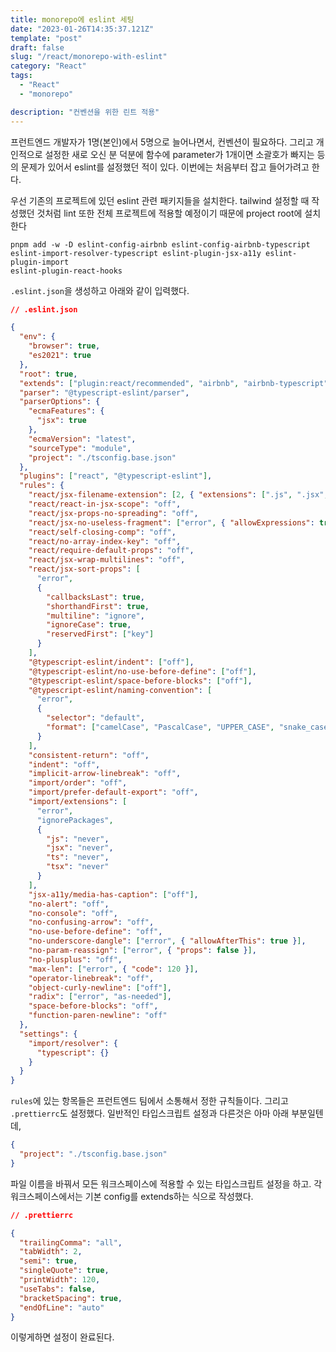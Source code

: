 ```yaml
---
title: monorepo에 eslint 세팅
date: "2023-01-26T14:35:37.121Z"
template: "post"
draft: false
slug: "/react/monorepo-with-eslint"
category: "React"
tags:
  - "React"
  - "monorepo"

description: "컨벤션을 위한 린트 적용"
---
```


프런트엔드 개발자가 1명(본인)에서 5명으로 늘어나면서, 컨벤션이 필요하다. 그리고 개인적으로 설정한 새로 오신 분 덕분에 함수에 parameter가 1개이면 소괄호가 빠지는 등의 문제가 있어서 eslint를 설정했던 적이 있다. 이번에는 처음부터 잡고 들어가려고 한다. 

우선 기존의 프로젝트에 있던 eslint 관련 패키지들을 설치한다. tailwind 설정할 때 작성했던 것처럼 lint 또한 전체 프로젝트에 적용할 예정이기 때문에 project root에 설치한다

```npm
pnpm add -w -D eslint-config-airbnb eslint-config-airbnb-typescript eslint-import-resolver-typescript eslint-plugin-jsx-a11y eslint-plugin-import  
eslint-plugin-react-hooks
```

`.eslint.json`을 생성하고 아래와 같이 입력했다. 

```json
// .eslint.json

{
  "env": {
    "browser": true,
    "es2021": true
  },
  "root": true,
  "extends": ["plugin:react/recommended", "airbnb", "airbnb-typescript"],
  "parser": "@typescript-eslint/parser",
  "parserOptions": {
    "ecmaFeatures": {
      "jsx": true
    },
    "ecmaVersion": "latest",
    "sourceType": "module",
    "project": "./tsconfig.base.json"
  },
  "plugins": ["react", "@typescript-eslint"],
  "rules": {
    "react/jsx-filename-extension": [2, { "extensions": [".js", ".jsx", ".ts", ".tsx"] }],
    "react/react-in-jsx-scope": "off",
    "react/jsx-props-no-spreading": "off",
    "react/jsx-no-useless-fragment": ["error", { "allowExpressions": true }],
    "react/self-closing-comp": "off",
    "react/no-array-index-key": "off",
    "react/require-default-props": "off",
    "react/jsx-wrap-multilines": "off",
    "react/jsx-sort-props": [
      "error",
      {
        "callbacksLast": true,
        "shorthandFirst": true,
        "multiline": "ignore",
        "ignoreCase": true,
        "reservedFirst": ["key"]
      }
    ],
    "@typescript-eslint/indent": ["off"],
    "@typescript-eslint/no-use-before-define": ["off"],
    "@typescript-eslint/space-before-blocks": ["off"],
    "@typescript-eslint/naming-convention": [
      "error",
      {
        "selector": "default",
        "format": ["camelCase", "PascalCase", "UPPER_CASE", "snake_case"]
      }
    ],
    "consistent-return": "off",
    "indent": "off",
    "implicit-arrow-linebreak": "off",
    "import/order": "off",
    "import/prefer-default-export": "off",
    "import/extensions": [
      "error",
      "ignorePackages",
      {
        "js": "never",
        "jsx": "never",
        "ts": "never",
        "tsx": "never"
      }
    ],
    "jsx-a11y/media-has-caption": ["off"],
    "no-alert": "off",
    "no-console": "off",
    "no-confusing-arrow": "off",
    "no-use-before-define": "off",
    "no-underscore-dangle": ["error", { "allowAfterThis": true }],
    "no-param-reassign": ["error", { "props": false }],
    "no-plusplus": "off",
    "max-len": ["error", { "code": 120 }],
    "operator-linebreak": "off",
    "object-curly-newline": ["off"],
    "radix": ["error", "as-needed"],
    "space-before-blocks": "off",
    "function-paren-newline": "off"
  },
  "settings": {
    "import/resolver": {
      "typescript": {}
    }
  }
}
```

`rules`에 있는 항목들은 프런트엔드 팀에서 소통해서 정한 규칙들이다. 그리고 `.prettierrc`도 설정했다. 일반적인 타입스크립트 설정과 다른것은 아마 아래 부분일텐데,

```json
{
  "project": "./tsconfig.base.json"
}
```

파일 이름을 바꿔서 모든 워크스페이스에 적용할 수 있는 타입스크립트 설정을 하고. 각 워크스페이스에서는 기본 config를 extends하는 식으로 작성했다. 

```json
// .prettierrc

{
  "trailingComma": "all",
  "tabWidth": 2,
  "semi": true,
  "singleQuote": true,
  "printWidth": 120,
  "useTabs": false,
  "bracketSpacing": true,
  "endOfLine": "auto"
}
```

이렇게하면 설정이 완료된다.
